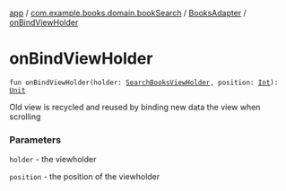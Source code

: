 [app](../../index.md) / [com.example.books.domain.bookSearch](../index.md) / [BooksAdapter](index.md) / [onBindViewHolder](./on-bind-view-holder.md)

# onBindViewHolder

`fun onBindViewHolder(holder: `[`SearchBooksViewHolder`](-search-books-view-holder/index.md)`, position: `[`Int`](https://kotlinlang.org/api/latest/jvm/stdlib/kotlin/-int/index.html)`): `[`Unit`](https://kotlinlang.org/api/latest/jvm/stdlib/kotlin/-unit/index.html)

Old view is recycled and reused by binding new data the view when scrolling

### Parameters

`holder` - the viewholder

`position` - the position of the viewholder